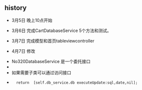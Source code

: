  
 
 
 ## history
 
 - 3月5日 晚上10点开始
 - 3月6日 完成CartDatabaseService 5个方法和测试。
 - 3月7日 完成模型和首页tableviewcontroller
 
 
 - 4月7日 修改
 *  No320DatabaseService 是一个委托接口
 * 
 *  如果需要子类可以通过访问接口
 *       return  [self.db_service.db executeUpdate:sql,date,nil];
 
 